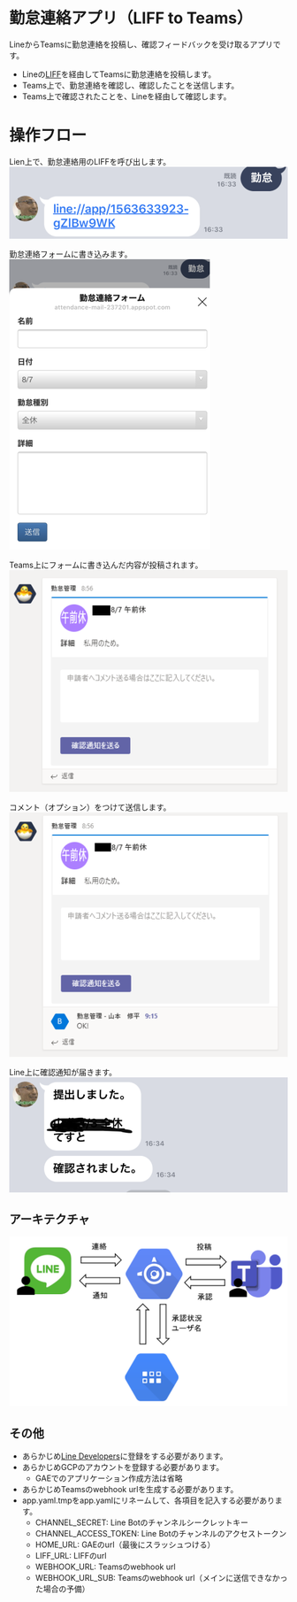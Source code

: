 # 勤怠連絡アプリ（LIFF to Teams）
LineからTeamsに勤怠連絡を投稿し、確認フィードバックを受け取るアプリです。

* Lineの[LIFF](https://developers.line.biz/ja/docs/liff/overview/)を経由してTeamsに勤怠連絡を投稿します。
* Teams上で、勤怠連絡を確認し、確認したことを送信します。
* Teams上で確認されたことを、Lineを経由して確認します。


# 操作フロー

Lien上で、勤怠連絡用のLIFFを呼び出します。<br>
![call](teaser/call.png)

勤怠連絡フォームに書き込みます。<br>
![form](teaser/form.png)

Teams上にフォームに書き込んだ内容が投稿されます。<br>
![teams](teaser/teams.png)

コメント（オプション）をつけて送信します。<br>
![teams](teaser/teams2.png)

Line上に確認通知が届きます。<br>
![accept](teaser/accept.png)


## アーキテクチャ
![teaser](teaser/flow.png)

## その他
* あらかじめ[Line Developers](https://developers.line.biz/ja/)に登録をする必要があります。
* あらかじめGCPのアカウントを登録する必要があります。
  * GAEでのアプリケーション作成方法は省略
* あらかじめTeamsのwebhook urlを生成する必要があります。
* app.yaml.tmpをapp.yamlにリネームして、各項目を記入する必要があります。
  * CHANNEL_SECRET: Line Botのチャンネルシークレットキー
  * CHANNEL_ACCESS_TOKEN: Line Botのチャンネルのアクセストークン
  * HOME_URL: GAEのurl（最後にスラッシュつける）
  * LIFF_URL: LIFFのurl
  * WEBHOOK_URL: Teamsのwebhook url
  * WEBHOOK_URL_SUB: Teamsのwebhook url（メインに送信できなかった場合の予備）